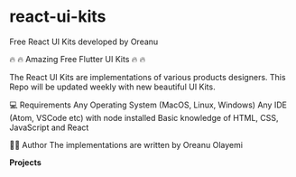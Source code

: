 # react-ui-kits
Free React UI Kits developed by Oreanu

🔥 🔥 Amazing Free Flutter UI Kits 🔥 🔥

The React UI Kits are implementations of various products designers. This Repo will be updated weekly with new beautiful UI Kits.

💻 Requirements
Any Operating System (MacOS, Linux, Windows)
Any IDE (Atom, VSCode etc) with node installed 
Basic knowledge of HTML, CSS, JavaScript and React

👨‍💻 Author
The implementations are written by Oreanu Olayemi

**Projects**
